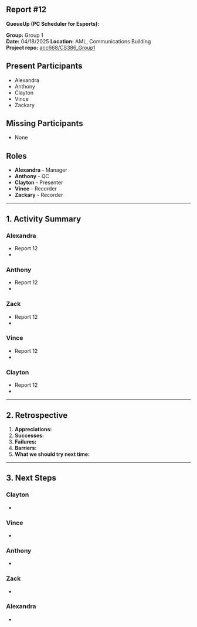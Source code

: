 ## Report #12

**QueueUp (PC Scheduler for Esports):**

**Group:** Group 1  
**Date:** 04/18/2025
**Location:** AML, Communications Building  
**Project repo:** [acc668/CS386_Group1](https://github.com/acc668/CS386_Group1)  

## Present Participants
- Alexandra
- Anthony
- Clayton
- Vince
- Zackary

## Missing Participants
- None

## Roles
- **Alexandra** - Manager
- **Anthony** - QC
- **Clayton** - Presenter
- **Vince** - Recorder
- **Zackary** - Recorder

---

## 1. Activity Summary

### Alexandra
- Report 12
- 

### Anthony
- Report 12
- 

### Zack
- Report 12
- 

### Vince
- Report 12
- 

### Clayton
- Report 12
- 

---

## 2. Retrospective

1. **Appreciations:** 
2. **Successes:** 
3. **Failures:** 
4. **Barriers:** 
5. **What we should try next time:** 

---

## 3. Next Steps

### Clayton
- 

### Vince
- 

### Anthony
- 

### Zack
- 

### Alexandra
- 
